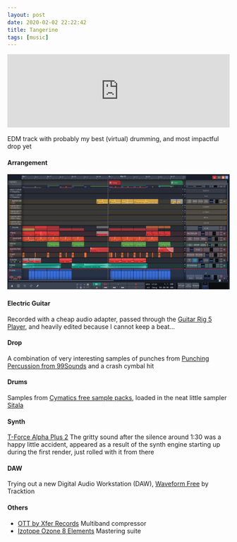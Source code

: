 ```yaml
---
layout: post
date: 2020-02-02 22:22:42
title: Tangerine
tags: [music]
---
```


<iframe width="100%" height="166" scrolling="no" frameborder="no" src="https://w.soundcloud.com/player/?url=https%3A//api.soundcloud.com/tracks/753788581&color=%23f28500&auto_play=false&hide_related=false&show_comments=true&show_user=true&show_reposts=false&show_teaser=true"></iframe>

EDM track with probably my best (virtual) drumming, and most impactful drop yet

#### Arrangement

[![](/images/2020-02-02-arrangement.png)](/images/2020-02-02-arrangement.png)

#### Electric Guitar
Recorded with a cheap audio adapter, passed through the [Guitar Rig 5 Player](https://www.native-instruments.com/en/products/komplete/guitar/guitar-rig-5-player/), and heavily edited because I cannot keep a beat...

#### Drop
A combination of very interesting samples of punches from [Punching Percussion from 99Sounds](http://99sounds.org/fight-sound-effects/) and a crash cymbal hit

#### Drums
Samples from [Cymatics free sample packs](https://cymatics.fm/pages/free-download-vault), loaded in the neat little sampler [Sitala](https://decomposer.de/sitala/)

#### Synth
[T-Force Alpha Plus 2](https://mastrcode-music.de/en/vst-plugins/t-force-alpha-plus-2/)
The gritty sound after the silence around 1:30 was a happy little accident, appeared as a result of the synth engine starting up during the first render, just rolled with it from there

#### DAW
Trying out a new Digital Audio Workstation (DAW), [Waveform Free](https://www.tracktion.com/products/waveform-free) by Tracktion

#### Others
- [OTT by Xfer Records](https://xferrecords.com/freeware) Multiband compressor
- [Izotope Ozone 8 Elements](https://www.izotope.com/en/products/ozone.html) Mastering suite
